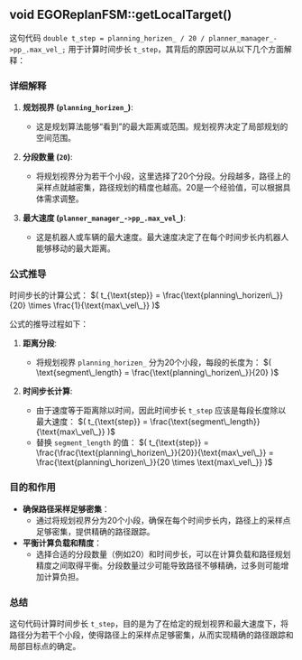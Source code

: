 

## void EGOReplanFSM::getLocalTarget()
这句代码 `double t_step = planning_horizen_ / 20 / planner_manager_->pp_.max_vel_;` 用于计算时间步长 `t_step`，其背后的原因可以从以下几个方面解释：

### 详细解释

1. **规划视界 (`planning_horizen_`)**:
   - 这是规划算法能够“看到”的最大距离或范围。规划视界决定了局部规划的空间范围。

2. **分段数量 (`20`)**:
   - 将规划视界分为若干个小段，这里选择了20个分段。分段越多，路径上的采样点就越密集，路径规划的精度也越高。20是一个经验值，可以根据具体需求调整。

3. **最大速度 (`planner_manager_->pp_.max_vel_`)**:
   - 这是机器人或车辆的最大速度。最大速度决定了在每个时间步长内机器人能够移动的最大距离。

### 公式推导

时间步长的计算公式：
$( t_{\text{step}} = \frac{\text{planning\_horizen\_}}{20} \times \frac{1}{\text{max\_vel\_}} )$

公式的推导过程如下：

1. **距离分段**:
   - 将规划视界 `planning_horizen_` 分为20个小段，每段的长度为：
     $( \text{segment\_length} = \frac{\text{planning\_horizen\_}}{20} )$

2. **时间步长计算**:
   - 由于速度等于距离除以时间，因此时间步长 `t_step` 应该是每段长度除以最大速度：
     $( t_{\text{step}} = \frac{\text{segment\_length}}{\text{max\_vel\_}} )$
   - 替换 `segment_length` 的值：
     $( t_{\text{step}} = \frac{\frac{\text{planning\_horizen\_}}{20}}{\text{max\_vel\_}} = \frac{\text{planning\_horizen\_}}{20 \times \text{max\_vel\_}} )$

### 目的和作用

- **确保路径采样足够密集**：
  - 通过将规划视界分为20个小段，确保在每个时间步长内，路径上的采样点足够密集，提供精确的路径跟踪。
- **平衡计算负载和精度**：
  - 选择合适的分段数量（例如20）和时间步长，可以在计算负载和路径规划精度之间取得平衡。分段数量过少可能导致路径不够精确，过多则可能增加计算负担。

### 总结

这句代码计算时间步长 `t_step`，目的是为了在给定的规划视界和最大速度下，将路径分为若干个小段，使得路径上的采样点足够密集，从而实现精确的路径跟踪和局部目标点的确定。